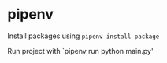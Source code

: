 # pipenv

Install packages using `pipenv install package`

Run project with `pipenv run python main.py'

